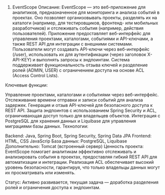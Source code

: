 1. EventScope
  Описание: EventScope — это веб-приложение для аналитиков, предназначенное для мониторинга и анализа событий в проектах. Оно позволяет организовывать проекты, разделять их на каталоги (например, для тестировщиков, фронтенд- или мобильных разработчиков) и отслеживать события (например, действия пользователей). Приложение предоставляет веб-интерфейс для управления проектами, каталогами, событиями и API-ключами, а также REST API для интеграции с внешними системами. Пользователи могут создавать API-ключи через веб-интерфейс (/user), использовать их для аутентификации (через заголовок X-API-KEY) и выполнять запросы к эндпоинтам. Система поддерживает функциональность отзыва ключей и разделение ролей (ADMIN, USER) с ограничением доступа на основе ACL (Access Control Lists).

Ключевые функции:

Управление проектами, каталогами и событиями через веб-интерфейс.
Отслеживание времени отправки и записи событий для анализа задержек.
Генерация и отзыв API-ключей для безопасного доступа к REST API.
Защита эндпоинтов с использованием Spring Security и ACL, ограничивающая доступ только для владельцев объектов.
Интеграция с PostgreSQL для хранения данных и Liquibase для управления миграциями базы данных.
Технологии:

Backend: Java, Spring Boot, Spring Security, Spring Data JPA
Frontend: HTML, CSS JavaScrip
База данных: PostgreSQL, Liquibase
Дополнительно: Tomcat (встроенный сервер)
Ценность проекта:
EventScope помогает аналитикам эффективно отслеживать и анализировать события в проектах, предоставляя гибкий REST API для автоматизации и интеграции. Реализация ACL обеспечивает высокий уровень безопасности, гарантируя, что только владельцы данных могут их просматривать или изменять.

Статус: Активно развивается, текущая задача — доработка разделения ролей и ограничения доступа к эндпоинтам.
